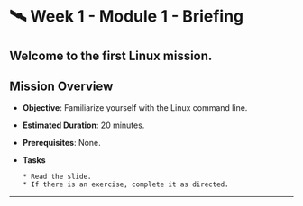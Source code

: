 # 🛰️ Week 1 - Module 1 - Briefing

## Welcome to the first Linux mission.

## Mission Overview
  - **Objective**: Familiarize yourself with the Linux command line.
  - **Estimated Duration**: 20 minutes.
  - **Prerequisites**: None.

  - **Tasks** 

        * Read the slide.
        * If there is an exercise, complete it as directed.
        
---

